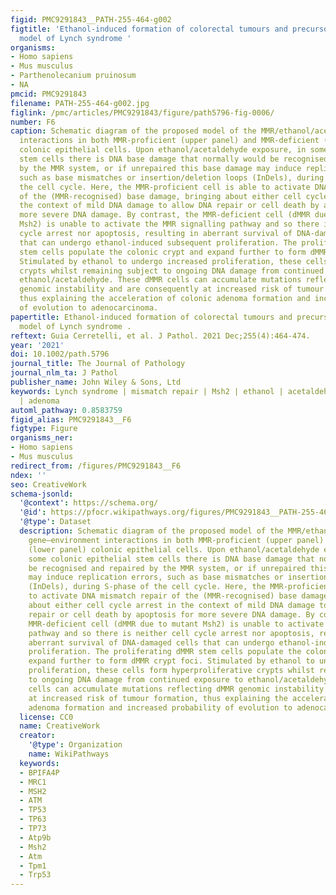 ```yaml
---
figid: PMC9291843__PATH-255-464-g002
figtitle: 'Ethanol‐induced formation of colorectal tumours and precursors in a mouse
  model of Lynch syndrome '
organisms:
- Homo sapiens
- Mus musculus
- Parthenolecanium pruinosum
- NA
pmcid: PMC9291843
filename: PATH-255-464-g002.jpg
figlink: /pmc/articles/PMC9291843/figure/path5796-fig-0006/
number: F6
caption: Schematic diagram of the proposed model of the MMR/ethanol/acetaldehyde gene–environment
  interactions in both MMR‐proficient (upper panel) and MMR‐deficient (lower panel)
  colonic epithelial cells. Upon ethanol/acetaldehyde exposure, in some colonic epithelial
  stem cells there is DNA base damage that normally would be recognised and repaired
  by the MMR system, or if unrepaired this base damage may induce replication errors,
  such as base mismatches or insertion/deletion loops (InDels), during S‐phase of
  the cell cycle. Here, the MMR‐proficient cell is able to activate DNA mismatch repair
  of the (MMR‐recognised) base damage, bringing about either cell cycle arrest in
  the context of mild DNA damage to allow DNA repair or cell death by apoptosis for
  more severe DNA damage. By contrast, the MMR‐deficient cell (dMMR due to mutant
  Msh2) is unable to activate the MMR signalling pathway and so there is neither cell
  cycle arrest nor apoptosis, resulting in aberrant survival of DNA‐damaged cells
  that can undergo ethanol‐induced subsequent proliferation. The proliferating dMMR
  stem cells populate the colonic crypt and expand further to form dMMR crypt foci.
  Stimulated by ethanol to undergo increased proliferation, these cells form hyperproliferative
  crypts whilst remaining subject to ongoing DNA damage from continued exposure to
  ethanol/acetaldehyde. These dMMR cells can accumulate mutations reflecting dMMR
  genomic instability and are consequently at increased risk of tumour formation,
  thus explaining the acceleration of colonic adenoma formation and increased probability
  of evolution to adenocarcinoma.
papertitle: Ethanol‐induced formation of colorectal tumours and precursors in a mouse
  model of Lynch syndrome .
reftext: Guia Cerretelli, et al. J Pathol. 2021 Dec;255(4):464-474.
year: '2021'
doi: 10.1002/path.5796
journal_title: The Journal of Pathology
journal_nlm_ta: J Pathol
publisher_name: John Wiley & Sons, Ltd
keywords: Lynch syndrome | mismatch repair | Msh2 | ethanol | acetaldehyde | colorectal
  | adenoma
automl_pathway: 0.8583759
figid_alias: PMC9291843__F6
figtype: Figure
organisms_ner:
- Homo sapiens
- Mus musculus
redirect_from: /figures/PMC9291843__F6
ndex: ''
seo: CreativeWork
schema-jsonld:
  '@context': https://schema.org/
  '@id': https://pfocr.wikipathways.org/figures/PMC9291843__PATH-255-464-g002.html
  '@type': Dataset
  description: Schematic diagram of the proposed model of the MMR/ethanol/acetaldehyde
    gene–environment interactions in both MMR‐proficient (upper panel) and MMR‐deficient
    (lower panel) colonic epithelial cells. Upon ethanol/acetaldehyde exposure, in
    some colonic epithelial stem cells there is DNA base damage that normally would
    be recognised and repaired by the MMR system, or if unrepaired this base damage
    may induce replication errors, such as base mismatches or insertion/deletion loops
    (InDels), during S‐phase of the cell cycle. Here, the MMR‐proficient cell is able
    to activate DNA mismatch repair of the (MMR‐recognised) base damage, bringing
    about either cell cycle arrest in the context of mild DNA damage to allow DNA
    repair or cell death by apoptosis for more severe DNA damage. By contrast, the
    MMR‐deficient cell (dMMR due to mutant Msh2) is unable to activate the MMR signalling
    pathway and so there is neither cell cycle arrest nor apoptosis, resulting in
    aberrant survival of DNA‐damaged cells that can undergo ethanol‐induced subsequent
    proliferation. The proliferating dMMR stem cells populate the colonic crypt and
    expand further to form dMMR crypt foci. Stimulated by ethanol to undergo increased
    proliferation, these cells form hyperproliferative crypts whilst remaining subject
    to ongoing DNA damage from continued exposure to ethanol/acetaldehyde. These dMMR
    cells can accumulate mutations reflecting dMMR genomic instability and are consequently
    at increased risk of tumour formation, thus explaining the acceleration of colonic
    adenoma formation and increased probability of evolution to adenocarcinoma.
  license: CC0
  name: CreativeWork
  creator:
    '@type': Organization
    name: WikiPathways
  keywords:
  - BPIFA4P
  - MRC1
  - MSH2
  - ATM
  - TP53
  - TP63
  - TP73
  - Atp9b
  - Msh2
  - Atm
  - Tpm1
  - Trp53
---
```

